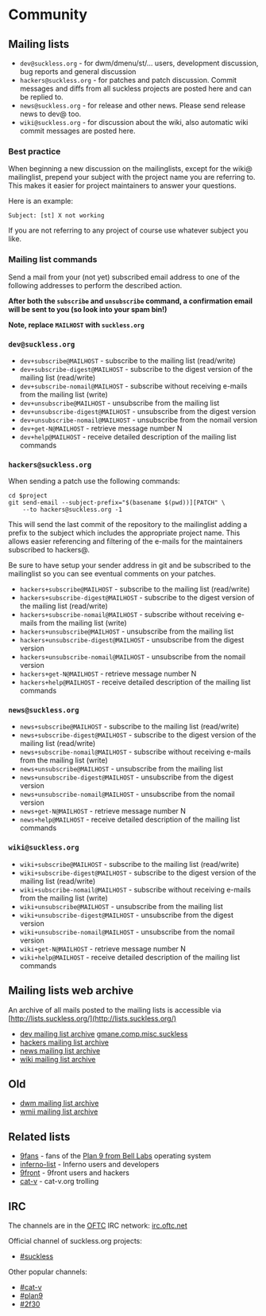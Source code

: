 Community
=========

Mailing lists
-------------

* `dev@suckless.org` - for dwm/dmenu/st/... users, development discussion, bug reports and general discussion
* `hackers@suckless.org` - for patches and patch discussion. Commit messages and diffs from all suckless projects are posted here and can be replied to.
* `news@suckless.org` - for release and other news. Please send release news to dev@ too.
* `wiki@suckless.org` - for discussion about the wiki, also automatic wiki commit messages are posted here.

### Best practice

When beginning a new discussion on the mailinglists, except for the wiki@
mailinglist, prepend your subject with the project name you are referring to.
This makes it easier for project maintainers to answer your questions.


Here is an example:

	Subject: [st] X not working


If you are not referring to any project of course use whatever subject you
like.


### Mailing list commands

Send a mail from your (not yet) subscribed email address to one of the
following addresses to perform the described action.

**After both the `subscribe` and `unsubscribe` command, a confirmation email will be sent to you (so look into your spam bin!)**

**Note, replace `MAILHOST` with `suckless.org`**

### `dev@suckless.org`

* `dev+subscribe@MAILHOST` - subscribe to the mailing list (read/write)
* `dev+subscribe-digest@MAILHOST` - subscribe to the digest version of the mailing list (read/write)
* `dev+subscribe-nomail@MAILHOST` - subscribe without receiving e-mails from the mailing list (write)
* `dev+unsubscribe@MAILHOST` - unsubscribe from the mailing list
* `dev+unsubscribe-digest@MAILHOST` - unsubscribe from the digest version
* `dev+unsubscribe-nomail@MAILHOST` - unsubscribe from the nomail version 
* `dev+get-N@MAILHOST` - retrieve message number N
* `dev+help@MAILHOST` - receive detailed description of the mailing list commands

### `hackers@suckless.org`

When sending a patch use the following commands:

	cd $project
	git send-email --subject-prefix="$(basename $(pwd))][PATCH" \
		--to hackers@suckless.org -1

This will send the last commit of the repository to the mailinglist adding a
prefix to the subject which includes the appropriate project name. This allows
easier referencing and filtering of the e-mails for the maintainers subscribed
to hackers@.

Be sure to have setup your sender address in git and be subscribed to the
mailinglist so you can see eventual comments on your patches.

* `hackers+subscribe@MAILHOST` - subscribe to the mailing list (read/write)
* `hackers+subscribe-digest@MAILHOST` - subscribe to the digest version of the mailing list (read/write)
* `hackers+subscribe-nomail@MAILHOST` - subscribe without receiving e-mails from the mailing list (write)
* `hackers+unsubscribe@MAILHOST` - unsubscribe from the mailing list
* `hackers+unsubscribe-digest@MAILHOST` - unsubscribe from the digest version
* `hackers+unsubscribe-nomail@MAILHOST` - unsubscribe from the nomail version 
* `hackers+get-N@MAILHOST` - retrieve message number N
* `hackers+help@MAILHOST` - receive detailed description of the mailing list commands

### `news@suckless.org`

* `news+subscribe@MAILHOST` - subscribe to the mailing list (read/write)
* `news+subscribe-digest@MAILHOST` - subscribe to the digest version of the mailing list (read/write)
* `news+subscribe-nomail@MAILHOST` - subscribe without receiving e-mails from the mailing list (write)
* `news+unsubscribe@MAILHOST` - unsubscribe from the mailing list
* `news+unsubscribe-digest@MAILHOST` - unsubscribe from the digest version
* `news+unsubscribe-nomail@MAILHOST` - unsubscribe from the nomail version 
* `news+get-N@MAILHOST` - retrieve message number N
* `news+help@MAILHOST` - receive detailed description of the mailing list commands

### `wiki@suckless.org`

* `wiki+subscribe@MAILHOST` - subscribe to the mailing list (read/write)
* `wiki+subscribe-digest@MAILHOST` - subscribe to the digest version of the mailing list (read/write)
* `wiki+subscribe-nomail@MAILHOST` - subscribe without receiving e-mails from the mailing list (write)
* `wiki+unsubscribe@MAILHOST` - unsubscribe from the mailing list
* `wiki+unsubscribe-digest@MAILHOST` - unsubscribe from the digest version
* `wiki+unsubscribe-nomail@MAILHOST` - unsubscribe from the nomail version 
* `wiki+get-N@MAILHOST` - retrieve message number N
* `wiki+help@MAILHOST` - receive detailed description of the mailing list commands

Mailing lists web archive
-------------------------

An archive of all mails posted to the mailing lists is accessible via [http://lists.suckless.org/](http://lists.suckless.org/)

* [dev mailing list archive][devarchive] [gmane.comp.misc.suckless](http://dir.gmane.org/gmane.comp.misc.suckless)
* [hackers mailing list archive][hackersarchive]
* [news mailing list archive][newsarchive]
* [wiki mailing list archive][wikiarchive]

Old
---
* [dwm mailing list archive][dwmarchive]
* [wmii mailing list archive][wmiiarchive]

Related lists
-------------

* [9fans](http://plan9.bell-labs.com/wiki/plan9/mailing_lists/#9fans) - fans of the [Plan 9 from Bell Labs](http://9fans.net) operating system
* [inferno-list](http://plan9.bell-labs.com/wiki/plan9/mailing_lists/#INFERNO-LIST) - Inferno users and developers
* [9front](http://9front.org/) - 9front users and hackers
* [cat-v](http://cat-v.org/) - cat-v.org trolling

IRC
---

The channels are in the [OFTC](http://www.oftc.net) IRC network: [irc.oftc.net](irc://irc.oftc.net/)

Official channel of suckless.org projects:

* [#suckless](irc://irc.oftc.net/#suckless)

Other popular channels:

* [#cat-v](irc://irc.freenode.net/#cat-v)
* [#plan9](irc://irc.freenode.net/#plan9)
* [#2f30](irc://irc.freenode.net/#2f30)


[devarchive]: http://lists.suckless.org/dev/
[dwmarchive]: http://lists.suckless.org/dwm/
[hackersarchive]: http://lists.suckless.org/hackers/
[newsarchive]: http://lists.suckless.org/news/
[wikiarchive]: http://lists.suckless.org/wiki/
[wmiiarchive]: http://lists.suckless.org/wmii/

